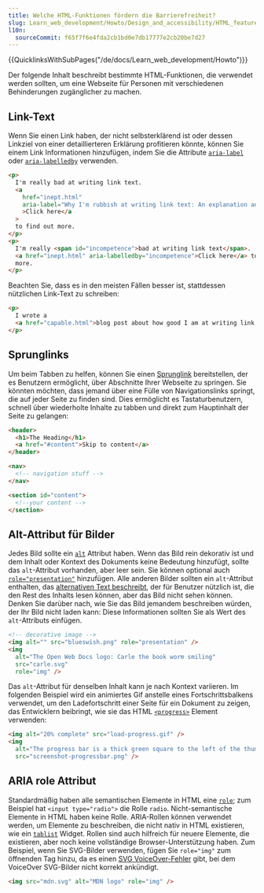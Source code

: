 ```yaml
---
title: Welche HTML-Funktionen fördern die Barrierefreiheit?
slug: Learn_web_development/Howto/Design_and_accessibility/HTML_features_for_accessibility
l10n:
  sourceCommit: f65f7f6e4fda2cb1bd0e7db17777e2cb20be7d27
---
```


{{QuicklinksWithSubPages("/de/docs/Learn_web_development/Howto")}}

Der folgende Inhalt beschreibt bestimmte HTML-Funktionen, die verwendet werden sollten, um eine Webseite für Personen mit verschiedenen Behinderungen zugänglicher zu machen.

## Link-Text

Wenn Sie einen Link haben, der nicht selbsterklärend ist oder dessen Linkziel von einer detaillierteren Erklärung profitieren könnte, können Sie einem Link Informationen hinzufügen, indem Sie die Attribute [`aria-label`](/de/docs/Web/Accessibility/ARIA/Reference/Attributes/aria-label) oder [`aria-labelledby`](/de/docs/Web/Accessibility/ARIA/Reference/Attributes/aria-labelledby) verwenden.

```html
<p>
  I'm really bad at writing link text.
  <a
    href="inept.html"
    aria-label="Why I'm rubbish at writing link text: An explanation and an apology."
    >Click here</a
  >
  to find out more.
</p>
<p>
  I'm really <span id="incompetence">bad at writing link text</span>.
  <a href="inept.html" aria-labelledby="incompetence">Click here</a> to find out
  more.
</p>
```

Beachten Sie, dass es in den meisten Fällen besser ist, stattdessen nützlichen Link-Text zu schreiben:

```html
<p>
  I wrote a
  <a href="capable.html">blog post about how good I am at writing link text</a>.
</p>
```

## Sprunglinks

Um beim Tabben zu helfen, können Sie einen [Sprunglink](/de/docs/Web/HTML/Element/a#skip_links) bereitstellen, der es Benutzern ermöglicht, über Abschnitte Ihrer Webseite zu springen. Sie könnten möchten, dass jemand über eine Fülle von Navigationslinks springt, die auf jeder Seite zu finden sind. Dies ermöglicht es Tastaturbenutzern, schnell über wiederholte Inhalte zu tabben und direkt zum Hauptinhalt der Seite zu gelangen:

```html
<header>
  <h1>The Heading</h1>
  <a href="#content">Skip to content</a>
</header>

<nav>
  <!-- navigation stuff -->
</nav>

<section id="content">
  <!--your content -->
</section>
```

## Alt-Attribut für Bilder

Jedes Bild sollte ein [`alt`](/de/docs/Web/HTML/Element/img#alt) Attribut haben. Wenn das Bild rein dekorativ ist und dem Inhalt oder Kontext des Dokuments keine Bedeutung hinzufügt, sollte das `alt`-Attribut vorhanden, aber leer sein. Sie können optional auch [`role="presentation"`](/de/docs/Web/Accessibility/ARIA/Reference/Roles/presentation_role) hinzufügen. Alle anderen Bilder sollten ein `alt`-Attribut enthalten, das [alternativen Text beschreibt](/de/docs/Web/API/HTMLImageElement/alt#usage_notes), der für Benutzer nützlich ist, die den Rest des Inhalts lesen können, aber das Bild nicht sehen können. Denken Sie darüber nach, wie Sie das Bild jemandem beschreiben würden, der Ihr Bild nicht laden kann: Diese Informationen sollten Sie als Wert des `alt`-Attributs einfügen.

```html
<!-- decorative image -->
<img alt="" src="blueswish.png" role="presentation" />
<img
  alt="The Open Web Docs logo: Carle the book worm smiling"
  src="carle.svg"
  role="img" />
```

Das `alt`-Attribut für denselben Inhalt kann je nach Kontext variieren. Im folgenden Beispiel wird ein animiertes Gif anstelle eines Fortschrittsbalkens verwendet, um den Ladefortschritt einer Seite für ein Dokument zu zeigen, das Entwicklern beibringt, wie sie das HTML [`<progress>`](/de/docs/Web/HTML/Element/progress) Element verwenden:

```html
<img alt="20% complete" src="load-progress.gif" />
<img
  alt="The progress bar is a thick green square to the left of the thumb and a thin grey line to the right. The thumb is a circle with a diameter the height of the green area."
  src="screenshot-progressbar.png" />
```

## ARIA role Attribut

Standardmäßig haben alle semantischen Elemente in HTML eine [`role`](/de/docs/Web/Accessibility/ARIA/Reference/Roles); zum Beispiel hat `<input type="radio">` die Rolle `radio`. Nicht-semantische Elemente in HTML haben keine Rolle. ARIA-Rollen können verwendet werden, um Elemente zu beschreiben, die nicht nativ in HTML existieren, wie ein [`tablist`](/de/docs/Web/Accessibility/ARIA/Reference/Roles/tablist_role) Widget. Rollen sind auch hilfreich für neuere Elemente, die existieren, aber noch keine vollständige Browser-Unterstützung haben. Zum Beispiel, wenn Sie SVG-Bilder verwenden, fügen Sie `role="img"` zum öffnenden Tag hinzu, da es einen [SVG VoiceOver-Fehler](https://webkit.org/b/216364) gibt, bei dem VoiceOver SVG-Bilder nicht korrekt ankündigt.

```html
<img src="mdn.svg" alt="MDN logo" role="img" />
```
